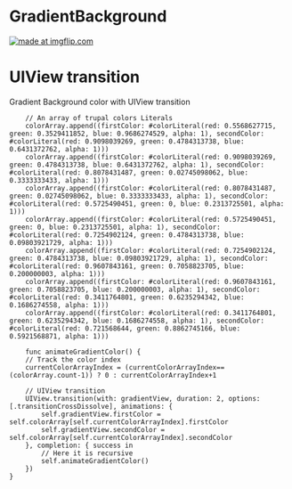 # GradientBackground

<a href="https://imgflip.com/gif/1wqymx"><img src="https://i.imgflip.com/1wqymx.gif" title="made at imgflip.com"/></a>

# UIView transition

Gradient Background color with UIView transition


        // An array of trupal colors Literals
        colorArray.append((firstColor: #colorLiteral(red: 0.5568627715, green: 0.3529411852, blue: 0.9686274529, alpha: 1), secondColor: #colorLiteral(red: 0.9098039269, green: 0.4784313738, blue: 0.6431372762, alpha: 1)))
        colorArray.append((firstColor: #colorLiteral(red: 0.9098039269, green: 0.4784313738, blue: 0.6431372762, alpha: 1), secondColor: #colorLiteral(red: 0.8078431487, green: 0.02745098062, blue: 0.3333333433, alpha: 1)))
        colorArray.append((firstColor: #colorLiteral(red: 0.8078431487, green: 0.02745098062, blue: 0.3333333433, alpha: 1), secondColor: #colorLiteral(red: 0.5725490451, green: 0, blue: 0.2313725501, alpha: 1)))
        colorArray.append((firstColor: #colorLiteral(red: 0.5725490451, green: 0, blue: 0.2313725501, alpha: 1), secondColor: #colorLiteral(red: 0.7254902124, green: 0.4784313738, blue: 0.09803921729, alpha: 1)))
        colorArray.append((firstColor: #colorLiteral(red: 0.7254902124, green: 0.4784313738, blue: 0.09803921729, alpha: 1), secondColor: #colorLiteral(red: 0.9607843161, green: 0.7058823705, blue: 0.200000003, alpha: 1)))
        colorArray.append((firstColor: #colorLiteral(red: 0.9607843161, green: 0.7058823705, blue: 0.200000003, alpha: 1), secondColor: #colorLiteral(red: 0.3411764801, green: 0.6235294342, blue: 0.1686274558, alpha: 1)))
        colorArray.append((firstColor: #colorLiteral(red: 0.3411764801, green: 0.6235294342, blue: 0.1686274558, alpha: 1), secondColor: #colorLiteral(red: 0.721568644, green: 0.8862745166, blue: 0.5921568871, alpha: 1)))
        
        func animateGradientColor() {
        // Track the color index
        currentColorArrayIndex = (currentColorArrayIndex==(colorArray.count-1)) ? 0 : currentColorArrayIndex+1
        
        // UIView transition
        UIView.transition(with: gradientView, duration: 2, options: [.transitionCrossDissolve], animations: {
            self.gradientView.firstColor = self.colorArray[self.currentColorArrayIndex].firstColor
            self.gradientView.secondColor = self.colorArray[self.currentColorArrayIndex].secondColor
        }, completion: { success in
            // Here it is recursive
            self.animateGradientColor()
        })
    }
